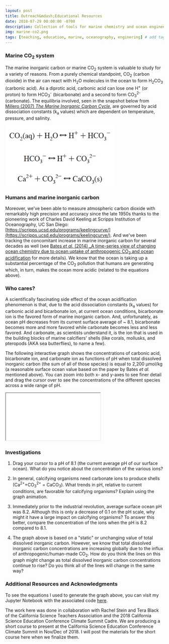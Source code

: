 ```yaml
---
layout: post
title: Outreach&mdash;Educational Resources
date: 2018-07-29 00:00:00 -0700
description: Collection of tools for marine chemistry and ocean engineering teaching
img: marine-co2.png
tags: [teaching, education, marine, oceanography, enginering] # add tag
---
```


### Marine CO<sub>2</sub> system
The marine inorganic carbon or marine CO<sub>2</sub> system is valuable to study for a variety of reasons. From a purely chemical standpoint, CO<sub>2</sub> (carbon dioxide) in the air can react with H<sub>2</sub>O molecules in the ocean to form H<sub>2</sub>CO<sub>3</sub> (carbonic acid). As a diprotic acid, carbonic acid can lose one H<sup>+</sup> (or proton) to form HCO<sub>3</sub><sup>-</sup> (bicarbonate) and a second to form CO<sub>3</sub><sup>2-</sup> (carbonate). The equilibria involved, seen in the snapshot below from [Millero (2007) _The Marine Inorganic Carbon Cycle_](https://pubs.acs.org/doi/abs/10.1021/cr0503557), are governed by acid dissociation constants (k<sub>a</sub> values) which are dependent on temperature, pressure, and salinity.

![](../assets/img/for_posts/millero2007.png)

### Humans and marine inorganic carbon
Moreover, we've been able to measure atmospheric carbon dioxide with remarkably high precision and accuracy since the late 1950s thanks to the pioneering work of Charles David Keeling at Scripps Institution of Oceanography, UC San Diego: [https://scripps.ucsd.edu/programs/keelingcurve/](https://scripps.ucsd.edu/programs/keelingcurve/). And we've been tracking the concomitant increase in marine inorganic carbon for several decades as well (see [Bates _et al._ (2014) _A time-series view of changing ocean chemistry due to ocean uptake of anthropogenic CO<sub>2</sub> and ocean acidification](https://tos.org/oceanography/article/a-time-series-view-of-changing-ocean-chemistry-due-to-ocean-uptake-ofanthro) for more details). We know that the ocean is taking up a substantial percentage of the CO<sub>2</sub> pollution that humans are generating which, in turn, makes the ocean more acidic (related to the equations above).

### Who cares?
A scientifically fascinating side effect of the ocean acidification phenomenon is that, due to the acid dissociation constants (k<sub>a</sub> values) for carbonic acid and bicarbonate ion, at current ocean conditions, bicarbonate ion is the favored form of marine inorganic carbon. And, unfortunately, as ocean pH decreases from its current surface average of ~ 8.1, bicarbonate becomes more and more favored while carbonate becomes less and less favored. And carbonate, as scientists understand it, is the ion that is used in the building blocks of marine calcifiers' shells (like corals, mollusks, and pteropods (AKA sea butterflies), to name a few).

The following interactive graph shows the concentrations of carbonic acid, bicarbonate ion, and carbonate ion as functions of pH when total dissolved inorganic carbon (the sum of all of those species) is equal to 2,200 &mu;mol/kg (a reasonable surface ocean value based on the paper by Bates _et al._ mentioned above). You can zoom into both x- and y-axes to see finer detail and drag the cursor over to see the concentrations of the different species across a wide range of pH.

<div class="resp-container">
    <iframe class="resp-iframe" src="../interactive-pages/marine-co2-equil.html"></iframe>
</div>

### Investigations
1. Drag your cursor to a pH of 8.1 (the current average pH of our surface ocean).  What do you notice about the concentration of the various ions?

2. In general, calcifying organisms need carbonate ions to produce shells (Ca<sup>2+</sup>+CO<sub>3</sub><sup>2+</sup> = CaCO<sub>3</sub>). What trends in pH, relative to current conditions, are favorable for calcifying organisms? Explain using the graph animation.

3. Immediately prior to the industrial revolution, average surface ocean pH was 8.2. Although this is only a decrease of 0.1 on the pH scale, why might it have a large impact on calcifying organisms? To answer this better, compare the concentration of the ions when the pH is 8.2 compared to 8.1.

4. The graph above is based on a "static" or unchanging value of total dissolved inorganic carbon. However, we know that total dissolved inorganic carbon concentrations are increasing globally due to the influx of anthropogenic/human-made CO<sub>2</sub>. How do you think the lines on this graph might change as total dissolved inorganic carbon concentrations continue to rise? Do you think all of the lines will change in the same way?

### Additional Resources and Acknowledgments
To see the equations I used to generate the graph above, you can visit my Jupyter Notebook with the associated code [here](https://github.com/SUPScientist/Website-Analysis/blob/master/Teaching-Resources/Marine%20CO2%20Equilibria%2C%20Static.ipynb).

The work here was done in collaboration with Rachel Stein and Tera Black of the California Science Teachers Association and the 2018 California Science Education Conference Climate Summit Cadre. We are producing a short course to present at the California Science Education Conference Climate Summit in Nov/Dec of 2018. I will post the materials for the short course here when we finalize them.
